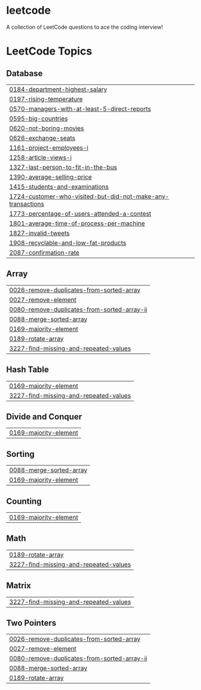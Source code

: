 # leetcode
A collection of LeetCode questions to ace the coding interview!

<!---LeetCode Topics Start-->
# LeetCode Topics
## Database
|  |
| ------- |
| [0184-department-highest-salary](https://github.com/Srikar-jayanthi/leetcode/tree/master/0184-department-highest-salary) |
| [0197-rising-temperature](https://github.com/Srikar-jayanthi/leetcode/tree/master/0197-rising-temperature) |
| [0570-managers-with-at-least-5-direct-reports](https://github.com/Srikar-jayanthi/leetcode/tree/master/0570-managers-with-at-least-5-direct-reports) |
| [0595-big-countries](https://github.com/Srikar-jayanthi/leetcode/tree/master/0595-big-countries) |
| [0620-not-boring-movies](https://github.com/Srikar-jayanthi/leetcode/tree/master/0620-not-boring-movies) |
| [0626-exchange-seats](https://github.com/Srikar-jayanthi/leetcode/tree/master/0626-exchange-seats) |
| [1161-project-employees-i](https://github.com/Srikar-jayanthi/leetcode/tree/master/1161-project-employees-i) |
| [1258-article-views-i](https://github.com/Srikar-jayanthi/leetcode/tree/master/1258-article-views-i) |
| [1327-last-person-to-fit-in-the-bus](https://github.com/Srikar-jayanthi/leetcode/tree/master/1327-last-person-to-fit-in-the-bus) |
| [1390-average-selling-price](https://github.com/Srikar-jayanthi/leetcode/tree/master/1390-average-selling-price) |
| [1415-students-and-examinations](https://github.com/Srikar-jayanthi/leetcode/tree/master/1415-students-and-examinations) |
| [1724-customer-who-visited-but-did-not-make-any-transactions](https://github.com/Srikar-jayanthi/leetcode/tree/master/1724-customer-who-visited-but-did-not-make-any-transactions) |
| [1773-percentage-of-users-attended-a-contest](https://github.com/Srikar-jayanthi/leetcode/tree/master/1773-percentage-of-users-attended-a-contest) |
| [1801-average-time-of-process-per-machine](https://github.com/Srikar-jayanthi/leetcode/tree/master/1801-average-time-of-process-per-machine) |
| [1827-invalid-tweets](https://github.com/Srikar-jayanthi/leetcode/tree/master/1827-invalid-tweets) |
| [1908-recyclable-and-low-fat-products](https://github.com/Srikar-jayanthi/leetcode/tree/master/1908-recyclable-and-low-fat-products) |
| [2087-confirmation-rate](https://github.com/Srikar-jayanthi/leetcode/tree/master/2087-confirmation-rate) |
## Array
|  |
| ------- |
| [0026-remove-duplicates-from-sorted-array](https://github.com/Srikar-jayanthi/leetcode/tree/master/0026-remove-duplicates-from-sorted-array) |
| [0027-remove-element](https://github.com/Srikar-jayanthi/leetcode/tree/master/0027-remove-element) |
| [0080-remove-duplicates-from-sorted-array-ii](https://github.com/Srikar-jayanthi/leetcode/tree/master/0080-remove-duplicates-from-sorted-array-ii) |
| [0088-merge-sorted-array](https://github.com/Srikar-jayanthi/leetcode/tree/master/0088-merge-sorted-array) |
| [0169-majority-element](https://github.com/Srikar-jayanthi/leetcode/tree/master/0169-majority-element) |
| [0189-rotate-array](https://github.com/Srikar-jayanthi/leetcode/tree/master/0189-rotate-array) |
| [3227-find-missing-and-repeated-values](https://github.com/Srikar-jayanthi/leetcode/tree/master/3227-find-missing-and-repeated-values) |
## Hash Table
|  |
| ------- |
| [0169-majority-element](https://github.com/Srikar-jayanthi/leetcode/tree/master/0169-majority-element) |
| [3227-find-missing-and-repeated-values](https://github.com/Srikar-jayanthi/leetcode/tree/master/3227-find-missing-and-repeated-values) |
## Divide and Conquer
|  |
| ------- |
| [0169-majority-element](https://github.com/Srikar-jayanthi/leetcode/tree/master/0169-majority-element) |
## Sorting
|  |
| ------- |
| [0088-merge-sorted-array](https://github.com/Srikar-jayanthi/leetcode/tree/master/0088-merge-sorted-array) |
| [0169-majority-element](https://github.com/Srikar-jayanthi/leetcode/tree/master/0169-majority-element) |
## Counting
|  |
| ------- |
| [0169-majority-element](https://github.com/Srikar-jayanthi/leetcode/tree/master/0169-majority-element) |
## Math
|  |
| ------- |
| [0189-rotate-array](https://github.com/Srikar-jayanthi/leetcode/tree/master/0189-rotate-array) |
| [3227-find-missing-and-repeated-values](https://github.com/Srikar-jayanthi/leetcode/tree/master/3227-find-missing-and-repeated-values) |
## Matrix
|  |
| ------- |
| [3227-find-missing-and-repeated-values](https://github.com/Srikar-jayanthi/leetcode/tree/master/3227-find-missing-and-repeated-values) |
## Two Pointers
|  |
| ------- |
| [0026-remove-duplicates-from-sorted-array](https://github.com/Srikar-jayanthi/leetcode/tree/master/0026-remove-duplicates-from-sorted-array) |
| [0027-remove-element](https://github.com/Srikar-jayanthi/leetcode/tree/master/0027-remove-element) |
| [0080-remove-duplicates-from-sorted-array-ii](https://github.com/Srikar-jayanthi/leetcode/tree/master/0080-remove-duplicates-from-sorted-array-ii) |
| [0088-merge-sorted-array](https://github.com/Srikar-jayanthi/leetcode/tree/master/0088-merge-sorted-array) |
| [0189-rotate-array](https://github.com/Srikar-jayanthi/leetcode/tree/master/0189-rotate-array) |
<!---LeetCode Topics End-->
